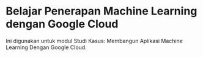 # Belajar Penerapan Machine Learning dengan Google Cloud

Ini digunakan untuk modul Studi Kasus: Membangun Aplikasi Machine Learning Dengan Google Cloud.
